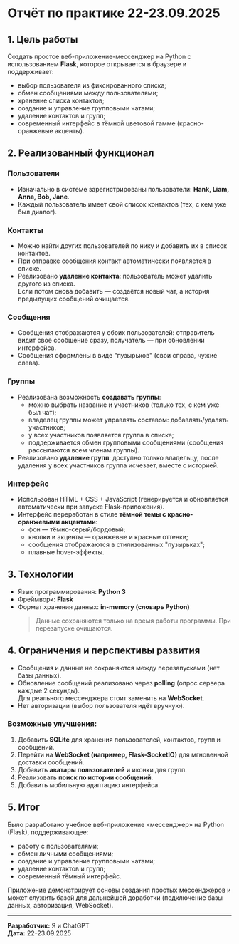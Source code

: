 # Отчёт по практике 22-23.09.2025

## 1. Цель работы
Создать простое веб-приложение-мессенджер на Python с использованием **Flask**, которое открывается в браузере и поддерживает:
- выбор пользователя из фиксированного списка;
- обмен сообщениями между пользователями;
- хранение списка контактов;
- создание и управление групповыми чатами;
- удаление контактов и групп;
- современный интерфейс в тёмной цветовой гамме (красно-оранжевые акценты).

## 2. Реализованный функционал

### Пользователи
- Изначально в системе зарегистрированы пользователи: **Hank, Liam, Anna, Bob, Jane**.
- Каждый пользователь имеет свой список контактов (тех, с кем уже был диалог).

### Контакты
- Можно найти других пользователей по нику и добавить их в список контактов.
- При отправке сообщения контакт автоматически появляется в списке.
- Реализовано **удаление контакта**: пользователь может удалить другого из списка.  
  Если потом снова добавить — создаётся новый чат, а история предыдущих сообщений очищается.

### Сообщения
- Сообщения отображаются у обоих пользователей: отправитель видит своё сообщение сразу, получатель — при обновлении интерфейса.
- Сообщения оформлены в виде "пузырьков" (свои справа, чужие слева).

### Группы
- Реализована возможность **создавать группы**:  
  - можно выбрать название и участников (только тех, с кем уже был чат);
  - владелец группы может управлять составом: добавлять/удалять участников;
  - у всех участников появляется группа в списке;
  - поддерживается обмен групповыми сообщениями (сообщения рассылаются всем членам группы).
- Реализовано **удаление групп**: доступно только владельцу, после удаления у всех участников группа исчезает, вместе с историей.

### Интерфейс
- Использован HTML + CSS + JavaScript (генерируется и обновляется автоматически при запуске Flask-приложения).
- Интерфейс переработан в стиле **тёмной темы с красно-оранжевыми акцентами**:
  - фон — тёмно-серый/бордовый;
  - кнопки и акценты — оранжевые и красные оттенки;
  - сообщения отображаются в стилизованных "пузырьках";
  - плавные hover-эффекты.

## 3. Технологии
- Язык программирования: **Python 3**
- Фреймворк: **Flask**
- Формат хранения данных: **in-memory (словарь Python)**  
  > Данные сохраняются только на время работы программы. При перезапуске очищаются.

## 4. Ограничения и перспективы развития
- Сообщения и данные не сохраняются между перезапусками (нет базы данных).
- Обновление сообщений реализовано через **polling** (опрос сервера каждые 2 секунды).  
  Для реального мессенджера стоит заменить на **WebSocket**.
- Нет авторизации (выбор пользователя идёт вручную).

### Возможные улучшения:
1. Добавить **SQLite** для хранения пользователей, контактов, групп и сообщений.  
2. Перейти на **WebSocket (например, Flask-SocketIO)** для мгновенной доставки сообщений.  
3. Добавить **аватары пользователей** и иконки для групп.  
4. Реализовать **поиск по истории сообщений**.  
5. Добавить мобильную адаптацию интерфейса.

## 5. Итог
Было разработано учебное веб-приложение «мессенджер» на Python (Flask), поддерживающее:
- работу с пользователями;
- обмен личными сообщениями;
- создание и управление групповыми чатами;
- удаление контактов и групп;
- современный тёмный интерфейс.

Приложение демонстрирует основы создания простых мессенджеров и может служить базой для дальнейшей доработки (подключение базы данных, авторизация, WebSocket).

---
**Разработчик:** Я и ChatGPT  
**Дата:** 22-23.09.2025
